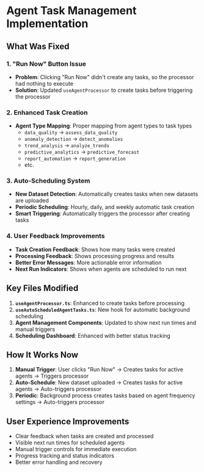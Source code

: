 # Agent Task Management Implementation

## What Was Fixed

### 1. "Run Now" Button Issue
- **Problem**: Clicking "Run Now" didn't create any tasks, so the processor had nothing to execute
- **Solution**: Updated `useAgentProcessor` to create tasks before triggering the processor

### 2. Enhanced Task Creation
- **Agent Type Mapping**: Proper mapping from agent types to task types
  - `data_quality` → `assess_data_quality`
  - `anomaly_detection` → `detect_anomalies`
  - `trend_analysis` → `analyze_trends`
  - `predictive_analytics` → `predictive_forecast`
  - `report_automation` → `report_generation`
  - etc.

### 3. Auto-Scheduling System
- **New Dataset Detection**: Automatically creates tasks when new datasets are uploaded
- **Periodic Scheduling**: Hourly, daily, and weekly automatic task creation
- **Smart Triggering**: Automatically triggers the processor after creating tasks

### 4. User Feedback Improvements
- **Task Creation Feedback**: Shows how many tasks were created
- **Processing Feedback**: Shows processing progress and results
- **Better Error Messages**: More actionable error information
- **Next Run Indicators**: Shows when agents are scheduled to run next

## Key Files Modified

1. **`useAgentProcessor.ts`**: Enhanced to create tasks before processing
2. **`useAutoScheduledAgentTasks.ts`**: New hook for automatic background scheduling
3. **Agent Management Components**: Updated to show next run times and manual triggers
4. **Scheduling Dashboard**: Enhanced with better status tracking

## How It Works Now

1. **Manual Trigger**: User clicks "Run Now" → Creates tasks for active agents → Triggers processor
2. **Auto-Schedule**: New dataset uploaded → Creates tasks for active agents → Auto-triggers processor
3. **Periodic**: Background process creates tasks based on agent frequency settings → Auto-triggers processor

## User Experience Improvements

- Clear feedback when tasks are created and processed
- Visible next run times for scheduled agents
- Manual trigger controls for immediate execution
- Progress tracking and status indicators
- Better error handling and recovery